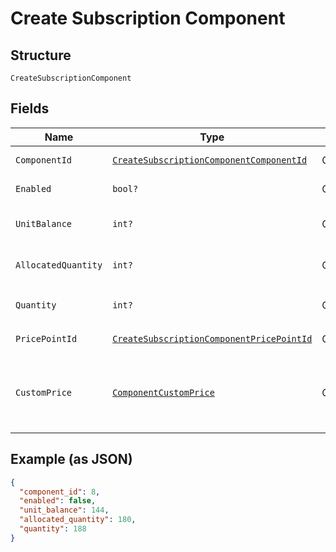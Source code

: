 
# Create Subscription Component

## Structure

`CreateSubscriptionComponent`

## Fields

| Name | Type | Tags | Description |
|  --- | --- | --- | --- |
| `ComponentId` | [`CreateSubscriptionComponentComponentId`](../../doc/models/containers/create-subscription-component-component-id.md) | Optional | This is a container for one-of cases. |
| `Enabled` | `bool?` | Optional | Used for on/off components only. |
| `UnitBalance` | `int?` | Optional | Used for metered and events based components. |
| `AllocatedQuantity` | `int?` | Optional | Used for quantity based components. |
| `Quantity` | `int?` | Optional | Deprecated. Use `allocated_quantity` instead. |
| `PricePointId` | [`CreateSubscriptionComponentPricePointId`](../../doc/models/containers/create-subscription-component-price-point-id.md) | Optional | This is a container for one-of cases. |
| `CustomPrice` | [`ComponentCustomPrice`](../../doc/models/component-custom-price.md) | Optional | Create or update custom pricing unique to the subscription. Used in place of `price_point_id`. |

## Example (as JSON)

```json
{
  "component_id": 8,
  "enabled": false,
  "unit_balance": 144,
  "allocated_quantity": 180,
  "quantity": 188
}
```

